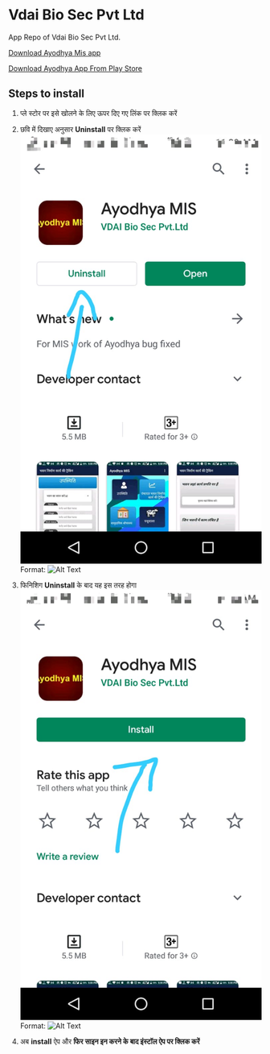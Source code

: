 # Vdai Bio Sec Pvt Ltd
App Repo of Vdai Bio Sec Pvt Ltd.

<a id="raw-url" href="https://raw.githubusercontent.com/pranimation/vdaiapps/master/ayodhyamis/com.www.misayodhya-3.7.0-27-release.apk">Download Ayodhya Mis app</a>

<a id="market-url" href="market://details?id=com.www.misayodhya">Download Ayodhya App From Play Store</a>

## Steps to install

1. प्ले स्टोर पर इसे खोलने के लिए ऊपर दिए गए लिंक पर क्लिक करें

2. छवि में दिखाए अनुसार **Uninstall** पर क्लिक करें
![GitHub Logo](https://raw.githubusercontent.com/pranimation/vdaiapps/master/images/1.jpeg)
Format: ![Alt Text](url)

3. फिनिशिग **Uninstall** के बाद यह इस तरह होगा
![GitHub Logo](https://raw.githubusercontent.com/pranimation/vdaiapps/master/images/2.jpeg)
Format: ![Alt Text](url)

3. अब **install** ऐप और **फिर साइन इन करने के बाद इंस्टॉल ऐप पर क्लिक करें**
